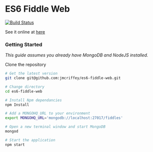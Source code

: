 ES6 Fiddle Web
===

[![Build Status](https://travis-ci.org/jmcriffey/es6-fiddle-web.png?branch=master)](https://travis-ci.org/jmcriffey/es6-fiddle-web)

See it online at [here](http://www.es6fiddle.net/)

### Getting Started
*This guide assumes you already have MongoDB and NodeJS installed.*

Clone the repository
```bash
# Get the latest version
git clone git@github.com:jmcriffey/es6-fiddle-web.git

# Change directory
cd es6-fiddle-web

# Install Npm dependancies
npm Install

# Add a MONGOHQ_URL to your environment
export MONGOHQ_URL='mongodb://localhost:27017/fiddles'

# Open a new terminal window and start MongoDB
mongod

# Start the application
npm start
